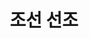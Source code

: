 ---
layout: hubs
key: Q484359
title: 조선 선조
name: 조선 선조
description: 조선의 14대 임금
score: 0.00027741464749338765
degree: 13
---